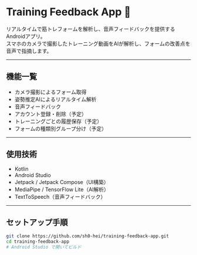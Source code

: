 # Training Feedback App 💪

リアルタイムで筋トレフォームを解析し、音声フィードバックを提供するAndroidアプリ。  
スマホのカメラで撮影したトレーニング動画をAIが解析し、フォームの改善点を音声で指摘します。

---

## 機能一覧

- カメラ撮影によるフォーム取得
- 姿勢推定AIによるリアルタイム解析
- 音声フィードバック
- アカウント登録・削除（予定）
- トレーニングごとの履歴保存（予定）
- フォームの種類別グループ分け（予定）

---

## 使用技術

- Kotlin
- Android Studio
- Jetpack / Jetpack Compose（UI構築）
- MediaPipe / TensorFlow Lite（AI解析）
- TextToSpeech（音声フィードバック）

---

## セットアップ手順

```bash
git clone https://github.com/sh0-hei/training-feedback-app.git
cd training-feedback-app
# Android Studio で開いてビルド